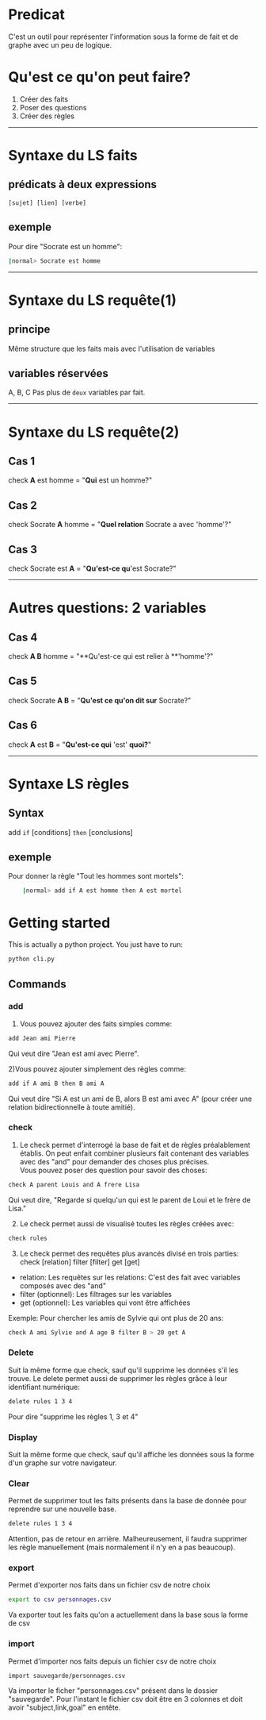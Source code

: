 # Predicat
C'est un outil pour représenter l'information sous la forme de fait et de graphe avec un peu de logique.

# Qu'est ce qu'on peut faire?

1. Créer des faits
2. Poser des questions
3. Créer des règles

----

# Syntaxe du LS faits

## prédicats à deux expressions
	[sujet] [lien] [verbe]

## exemple
Pour dire "Socrate est un homme":  
```bash
|normal> Socrate est homme
```

----

# Syntaxe du LS requête(1)

## principe
Même structure que les faits mais avec l'utilisation de variables

## variables réservées
A, B, C
Pas plus de `deux` variables par fait.

----

# Syntaxe du LS requête(2)

## Cas 1
check **A** est homme = "**Qui** est un homme?"

## Cas 2
check Socrate **A** homme = "**Quel relation** Socrate a avec 'homme'?"

## Cas 3
check Socrate est **A** = "**Qu'est-ce qu**'est Socrate?"

----

# Autres questions: 2 variables
## Cas 4
check **A B** homme = "**Qu'est-ce qui est relier à **'homme'?"

## Cas 5
check Socrate **A B** = "**Qu'est ce qu'on dit sur** Socrate?"

## Cas 6
check **A** est **B** = "**Qu'est-ce qui** 'est' **quoi?**"

----

# Syntaxe LS règles

## Syntax
add `if` [conditions] `then` [conclusions]

## exemple
Pour donner la règle "Tout les hommes sont mortels":  
```bash
	|normal> add if A est homme then A est mortel
```

# Getting started
This is actually a python project. You just have to run:
```bash
python cli.py
```

## Commands
### add
1) Vous pouvez ajouter des faits simples comme:  
```bash
add Jean ami Pierre 
```
Qui veut dire "Jean est ami avec Pierre".  

2)Vous pouvez ajouter simplement des règles comme:
```bash
add if A ami B then B ami A
```
Qui veut dire "Si A est un ami de B, alors B est ami avec A" (pour créer une relation bidirectionnelle à toute amitié).

### check 
1) Le check permet d'interrogé la base de fait et de règles préalablement établis. On peut enfait combiner plusieurs fait contenant des variables avec des "and" pour demander des choses plus précises.  
Vous pouvez poser des question pour savoir des choses:
```bash
check A parent Louis and A frere Lisa
```
Qui veut dire, "Regarde si quelqu'un qui est le parent de Loui et le frère de Lisa."

2) Le check permet aussi de visualisé toutes les règles créées avec:
```bash
check rules
```

3) Le check permet des requêtes plus avancés divisé en trois parties:
check [relation] filter [filter] get [get]
- relation: Les requêtes sur les relations: C'est des fait avec variables composés avec des "and"
- filter (optionnel): Les filtrages sur les variables 
- get (optionnel):  Les variables qui vont être affichées

Exemple:
Pour chercher les amis de Sylvie qui ont plus de 20 ans:
```bash
check A ami Sylvie and A age B filter B > 20 get A
```

### Delete 
Suit la même forme que check, sauf qu'il supprime les données s'il les trouve.
Le delete permet aussi de supprimer les règles grâce à leur identifiant numérique:
```bash
delete rules 1 3 4
```
Pour dire "supprime les règles 1, 3 et 4" 

### Display 
Suit la même forme que check, sauf qu'il affiche les données sous la forme d'un graphe sur votre navigateur.  

### Clear
Permet de supprimer tout les faits présents dans la base de donnée pour reprendre sur une nouvelle base.  
```bash
delete rules 1 3 4
```
Attention, pas de retour en arrière. Malheureusement, il faudra supprimer les règle manuellement (mais normalement il n'y en a pas beaucoup).  

### export
Permet d'exporter nos faits dans un fichier csv de notre choix
```bash
export to csv personnages.csv
```
Va exporter tout les faits qu'on a actuellement dans la base sous la forme de csv

### import
Permet d'importer nos faits depuis un fichier csv de notre choix
```bash
import sauvegarde/personnages.csv
```
Va importer le ficher "personnages.csv" présent dans le dossier "sauvegarde".
Pour l'instant le fichier csv doit être en 3 colonnes et doit avoir "subject,link,goal" en entête.

